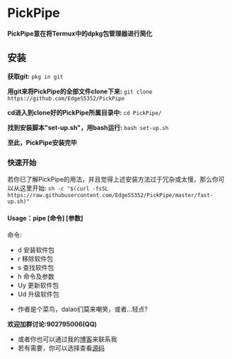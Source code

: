 # PickPipe
**PickPipe意在将Termux中的dpkg包管理器进行简化**

## 安装
**获取git:**
`pkg in git`

**用git来将PickPipe的全部文件clone下来:**
`git clone https://github.com/EdgeS5352/PickPipe`

**cd进入到clone好的PickPipe所属目录中:**
`cd PickPipe/`

**找到安装脚本"set-up.sh"，用bash运行:**
`bash set-up.sh`

**至此，PickPipe安装完毕**

### 快速开始
若你已了解PickPipe的用法，并且觉得上述安装方法过于冗杂或太慢，那么你可以从这里开始:
`sh -c "$(curl -fsSL https://raw.githubusercontent.com/EdgeS5352/PickPipe/master/fast-up.sh)"`

#### Usage：pipe [命令] [参数]
命令: 

- d    安装软件包
- r    移除软件包
- s    查找软件包
- h    命令及参数
- Uy   更新软件包
- Ud   升级软件包

* 作者是个菜鸟，dalao们莫来嘲笑，或者...轻点?

**欢迎加群讨论:902795006(QQ)**
* 或者你也可以通过我的[博客](edges5352.github.io)来联系我
* 若有需要，你可以选择查看[源码](https://github.com/EdgeS5352/PickPipe/blob/master/pipe)

